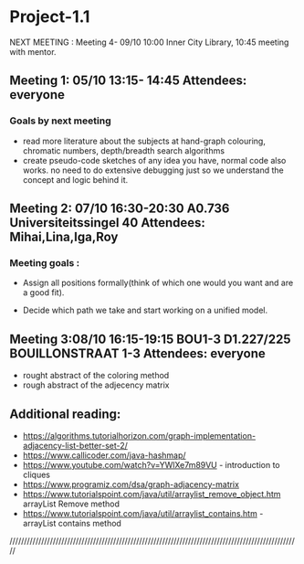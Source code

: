 # Project-1.1

NEXT MEETING : Meeting 4- 09/10 10:00 Inner City Library, 10:45 meeting with mentor.

## Meeting 1: 05/10 13:15- 14:45 Attendees: everyone
### Goals by next meeting
- read more literature about the subjects at hand-graph colouring, chromatic numbers, depth/breadth search algorithms 
- create pseudo-code sketches of any idea you have, normal code also works. no need to do extensive debugging just so we understand the concept and logic behind it.

## Meeting 2: 07/10 16:30-20:30 A0.736 Universiteitssingel 40 Attendees: Mihai,Lina,Iga,Roy
### Meeting goals :
- Assign all positions formally(think of which one would you want and are a good fit).

- Decide which path we take and start working on a unified model.

## Meeting 3:08/10 16:15-19:15 BOU1-3 D1.227/225  BOUILLONSTRAAT 1-3 Attendees: everyone

- rought abstract of the coloring method
- rough abstract of the adjecency matrix 



## Additional reading:
- https://algorithms.tutorialhorizon.com/graph-implementation-adjacency-list-better-set-2/
- https://www.callicoder.com/java-hashmap/
- https://www.youtube.com/watch?v=YWlXe7m89VU - introduction to cliques 
- https://www.programiz.com/dsa/graph-adjacency-matrix
- https://www.tutorialspoint.com/java/util/arraylist_remove_object.htm arrayList Remove method
- https://www.tutorialspoint.com/java/util/arraylist_contains.htm - arrayList contains method

/////////////////////////////////////////////////////////////////////////////////////////////////////
